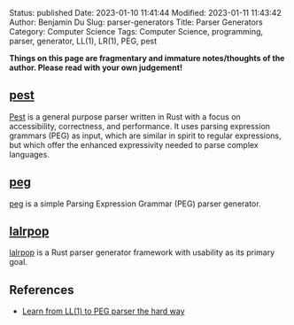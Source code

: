 Status: published
Date: 2023-01-10 11:41:44
Modified: 2023-01-11 11:43:42
Author: Benjamin Du
Slug: parser-generators
Title: Parser Generators
Category: Computer Science
Tags: Computer Science, programming, parser, generator, LL(1), LR(1), PEG, pest

**Things on this page are fragmentary and immature notes/thoughts of the author. Please read with your own judgement!**

## [pest](https://crates.io/crates/pest)
[Pest](https://crates.io/crates/pest)
is a general purpose parser written in Rust 
with a focus on accessibility, correctness, and performance. 
It uses parsing expression grammars (PEG) as input, 
which are similar in spirit to regular expressions, 
but which offer the enhanced expressivity needed to parse complex languages.

## [peg](https://crates.io/crates/peg)
[peg](https://crates.io/crates/peg)
is a simple Parsing Expression Grammar (PEG) parser generator.


## [lalrpop](https://crates.io/crates/lalrpop)
[lalrpop](https://crates.io/crates/lalrpop)
is a Rust parser generator framework with usability as its primary goal.

## References

- [Learn from LL(1) to PEG parser the hard way](https://ep2021.europython.eu/talks/98ecgon-learn-from-ll1-to-peg-parser-the-hard-way/)
